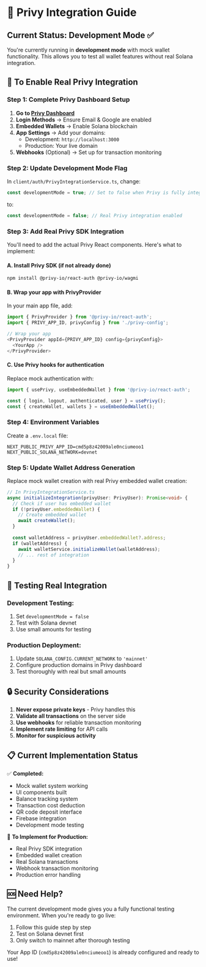 # 🔧 Privy Integration Guide

## Current Status: Development Mode ✅

You're currently running in **development mode** with mock wallet functionality. This allows you to test all wallet features without real Solana integration.

## 🎯 To Enable Real Privy Integration

### Step 1: Complete Privy Dashboard Setup

1. **Go to [Privy Dashboard](https://dashboard.privy.io)**
2. **Login Methods** → Ensure Email & Google are enabled
3. **Embedded Wallets** → Enable Solana blockchain
4. **App Settings** → Add your domains:
   - Development: `http://localhost:3000`
   - Production: Your live domain
5. **Webhooks** (Optional) → Set up for transaction monitoring

### Step 2: Update Development Mode Flag

In `client/auth/PrivyIntegrationService.ts`, change:
```typescript
const developmentMode = true; // Set to false when Privy is fully integrated
```
to:
```typescript
const developmentMode = false; // Real Privy integration enabled
```

### Step 3: Add Real Privy SDK Integration

You'll need to add the actual Privy React components. Here's what to implement:

#### A. Install Privy SDK (if not already done)
```bash
npm install @privy-io/react-auth @privy-io/wagmi
```

#### B. Wrap your app with PrivyProvider
In your main app file, add:
```typescript
import { PrivyProvider } from '@privy-io/react-auth';
import { PRIVY_APP_ID, privyConfig } from './privy-config';

// Wrap your app
<PrivyProvider appId={PRIVY_APP_ID} config={privyConfig}>
  <YourApp />
</PrivyProvider>
```

#### C. Use Privy hooks for authentication
Replace mock authentication with:
```typescript
import { usePrivy, useEmbeddedWallet } from '@privy-io/react-auth';

const { login, logout, authenticated, user } = usePrivy();
const { createWallet, wallets } = useEmbeddedWallet();
```

### Step 4: Environment Variables

Create a `.env.local` file:
```
NEXT_PUBLIC_PRIVY_APP_ID=cmd5p8z42009ale0nciumeoo1
NEXT_PUBLIC_SOLANA_NETWORK=devnet
```

### Step 5: Update Wallet Address Generation

Replace mock wallet creation with real Privy embedded wallet creation:

```typescript
// In PrivyIntegrationService.ts
async initializeIntegration(privyUser: PrivyUser): Promise<void> {
  // Check if user has embedded wallet
  if (!privyUser.embeddedWallet) {
    // Create embedded wallet
    await createWallet();
  }
  
  const walletAddress = privyUser.embeddedWallet?.address;
  if (walletAddress) {
    await walletService.initializeWallet(walletAddress);
    // ... rest of integration
  }
}
```

## 🚀 Testing Real Integration

### Development Testing:
1. Set `developmentMode = false`
2. Test with Solana devnet
3. Use small amounts for testing

### Production Deployment:
1. Update `SOLANA_CONFIG.CURRENT_NETWORK` to `'mainnet'`
2. Configure production domains in Privy dashboard
3. Test thoroughly with real but small amounts

## 🔒 Security Considerations

1. **Never expose private keys** - Privy handles this
2. **Validate all transactions** on the server side
3. **Use webhooks** for reliable transaction monitoring
4. **Implement rate limiting** for API calls
5. **Monitor for suspicious activity**

## 📋 Current Implementation Status

✅ **Completed:**
- Mock wallet system working
- UI components built
- Balance tracking system
- Transaction cost deduction
- QR code deposit interface
- Firebase integration
- Development mode testing

🔄 **To Implement for Production:**
- Real Privy SDK integration
- Embedded wallet creation
- Real Solana transactions
- Webhook transaction monitoring
- Production error handling

## 🆘 Need Help?

The current development mode gives you a fully functional testing environment. When you're ready to go live:

1. Follow this guide step by step
2. Test on Solana devnet first
3. Only switch to mainnet after thorough testing

Your App ID (`cmd5p8z42009ale0nciumeoo1`) is already configured and ready to use! 